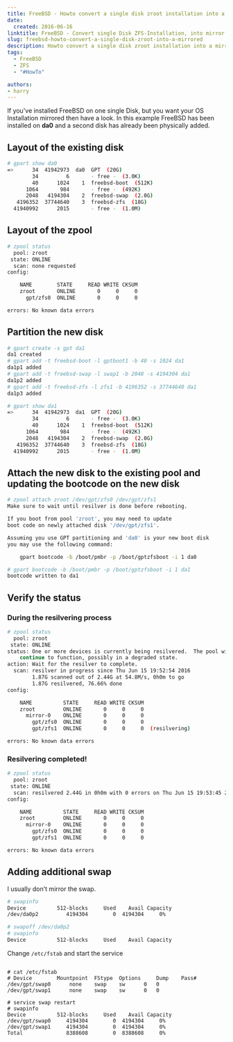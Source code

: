 ```yaml
---
title: FreeBSD - Howto convert a single disk zroot installation into a mirror
date:
  created: 2016-06-16
linktitle: FreeBSD - Convert single Disk ZFS-Installation, into mirror
slug: freebsd-howto-convert-a-single-disk-zroot-into-a-mirrored
description: Howto convert a single disk zroot installation into a mirror.
tags:
  - FreeBSD
  - ZFS
  - "#HowTo"

authors:
- harry
---
```

If you've installed FreeBSD on one single Disk, but you want your OS Installation mirrored then have a look. In this example FreeBSD has been installed on **da0** and a second disk has already been physically added.

## Layout of the existing disk

```sh
# gpart show da0
=>      34  41942973  da0  GPT  (20G)
        34         6       - free -  (3.0K)
        40      1024    1  freebsd-boot  (512K)
      1064       984       - free -  (492K)
      2048   4194304    2  freebsd-swap  (2.0G)
   4196352  37744640    3  freebsd-zfs  (18G)
  41940992      2015       - free -  (1.0M)
```

## Layout of the zpool

```sh
# zpool status
  pool: zroot
 state: ONLINE
  scan: none requested
config:

	NAME        STATE     READ WRITE CKSUM
	zroot       ONLINE       0     0     0
	  gpt/zfs0  ONLINE       0     0     0

errors: No known data errors
```

## Partition the new disk

```sh
# gpart create -s gpt da1
da1 created
# gpart add -t freebsd-boot -l gptboot1 -b 40 -s 1024 da1
da1p1 added
# gpart add -t freebsd-swap -l swap1 -b 2048 -s 4194304 da1
da1p2 added
# gpart add -t freebsd-zfs -l zfs1 -b 4196352 -s 37744640 da1
da1p3 added

# gpart show da1
=>      34  41942973  da1  GPT  (20G)
        34         6       - free -  (3.0K)
        40      1024    1  freebsd-boot  (512K)
      1064       984       - free -  (492K)
      2048   4194304    2  freebsd-swap  (2.0G)
   4196352  37744640    3  freebsd-zfs  (18G)
  41940992      2015       - free -  (1.0M)
```

## Attach the new disk to the existing pool and updating the bootcode on the new disk

```sh
# zpool attach zroot /dev/gpt/zfs0 /dev/gpt/zfs1
Make sure to wait until resilver is done before rebooting.

If you boot from pool 'zroot', you may need to update
boot code on newly attached disk '/dev/gpt/zfs1'.

Assuming you use GPT partitioning and 'da0' is your new boot disk
you may use the following command:

	gpart bootcode -b /boot/pmbr -p /boot/gptzfsboot -i 1 da0

# gpart bootcode -b /boot/pmbr -p /boot/gptzfsboot -i 1 da1
bootcode written to da1
```

## Verify the status

### During the resilvering process

```sh
# zpool status
  pool: zroot
 state: ONLINE
status: One or more devices is currently being resilvered.  The pool will
	continue to function, possibly in a degraded state.
action: Wait for the resilver to complete.
  scan: resilver in progress since Thu Jun 15 19:52:54 2016
        1.87G scanned out of 2.44G at 54.8M/s, 0h0m to go
        1.87G resilvered, 76.66% done
config:

	NAME          STATE     READ WRITE CKSUM
	zroot         ONLINE       0     0     0
	  mirror-0    ONLINE       0     0     0
	    gpt/zfs0  ONLINE       0     0     0
	    gpt/zfs1  ONLINE       0     0     0  (resilvering)

errors: No known data errors
```

### Resilvering completed!

```sh
# zpool status
  pool: zroot
 state: ONLINE
  scan: resilvered 2.44G in 0h0m with 0 errors on Thu Jun 15 19:53:45 2016
config:

	NAME          STATE     READ WRITE CKSUM
	zroot         ONLINE       0     0     0
	  mirror-0    ONLINE       0     0     0
	    gpt/zfs0  ONLINE       0     0     0
	    gpt/zfs1  ONLINE       0     0     0

errors: No known data errors
```

## Adding additional swap

I usually don't mirror the swap.

```sh
# swapinfo
Device          512-blocks     Used    Avail Capacity
/dev/da0p2         4194304        0  4194304     0%

# swapoff /dev/da0p2
# swapinfo
Device          512-blocks     Used    Avail Capacity
```

Change `/etc/fstab` and start the service
```

# cat /etc/fstab
# Device		Mountpoint	FStype	Options		Dump	Pass#
/dev/gpt/swap0		none	swap	sw		0	0
/dev/gpt/swap1		none	swap	sw		0	0

# service swap restart
# swapinfo
Device          512-blocks     Used    Avail Capacity
/dev/gpt/swap0     4194304        0  4194304     0%
/dev/gpt/swap1     4194304        0  4194304     0%
Total              8388608        0  8388608     0%
```
